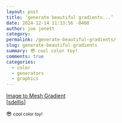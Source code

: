 ```yaml
---
layout: post
title: ‘generate beautiful gradients...’
date: 2024-12-14 11:33:56 -0400
author: joe jenett
category: 
permalink: /generate-beautiful-gradients/
slug: generate-beautiful-gradients
summary: 😎 cool color toy!
comments: true
categories:
  - color
  - generators
  - graphics
---
```

<a href="https://photogradient.com/">Image to Mesh Gradient</a><br>[<a title="source" href="https://pinboard.in/u:sdellis">sdellis</a>]

😎 <small>cool color toy!</small>

<a style="display:none;" href="https://brid.gy/publish/mastodon"><small>(cross-posted to mastodon)</small></a>